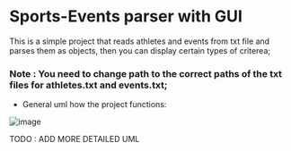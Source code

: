 # Sports-Events parser with GUI

This is a simple project that reads athletes and events from txt file and parses them as objects, then you can display certain types of criterea;
### Note : You need to change path to the correct paths of the txt files for athletes.txt and events.txt;
* General uml how the project functions:

![image](https://github.com/Coacic/Sport-Event-Project-Java/assets/36171089/237b02b7-6237-494c-b5e6-8de2fcc623ca)

TODO : ADD MORE DETAILED UML
